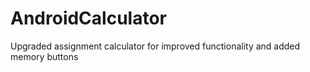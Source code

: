 # AndroidCalculator
Upgraded assignment calculator for improved functionality and added memory buttons
